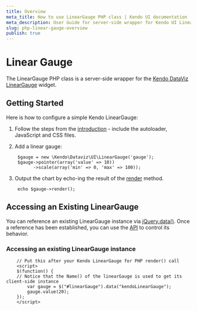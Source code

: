 ```yaml
---
title: Overview
meta_title: How to use LinearGauge PHP class | Kendo UI documentation
meta_description: User Guide for server-side wrapper for Kendo UI LinearGauge for PHP.
slug: php-linear-gauge-overview
publish: true
---
```


# Linear Gauge

The LinearGauge PHP class is a server-side wrapper for the [Kendo DataViz LinearGauge](/kendo-ui/api/dataviz/lineargauge) widget.

## Getting Started

Here is how to configure a simple Kendo LinearGauge:

1. Follow the steps from the [introduction](/kendo-ui/getting-started/using-kendo-with/php/introduction) - include the autoloader, JavaScript and CSS files.

1. Add a linear gauge:

        $gauge = new \Kendo\Dataviz\UI\LinearGauge('gauge');
        $gauge->pointer(array('value' => 10))
              ->scale(array('min' => 0, 'max' => 100));

1. Output the chart by echo-ing the result of the [render](/kendo-ui/api/wrappers/php/Kendo/UI/Widget#render) method.

        echo $gauge->render();

## Accessing an Existing LinearGauge

You can reference an existing LinearGauge instance via [jQuery.data()](http://api.jquery.com/jQuery.data/).
Once a reference has been established, you can use the [API](/kendo-ui/api/dataviz/lineargauge#methods) to control its behavior.

### Accessing an existing LinearGauge instance

        // Put this after your Kendo LinearGauge for PHP render() call
        <script>
        $(function() {
        // Notice that the Name() of the linearGauge is used to get its client-side instance
            var gauge = $("#linearGauge").data("kendoLinearGauge");
            gauge.value(20);
        });
        </script>

